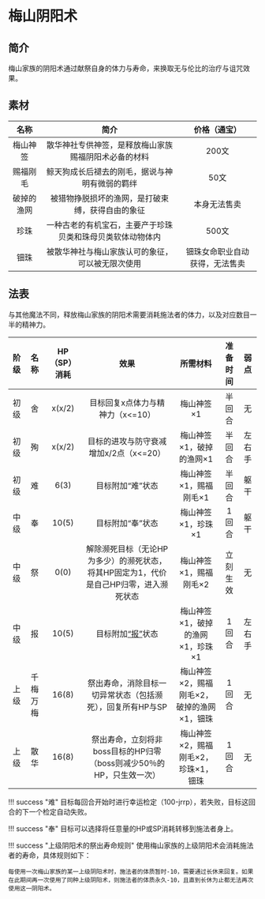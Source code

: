 # 梅山阴阳术

## 简介

梅山家族的阴阳术通过献祭自身的体力与寿命，来换取无与伦比的治疗与诅咒效果。

## 素材

名称|简介|价格（通宝）
:--:|:--:|:--:
梅山神签|散华神社专供神签，是释放梅山家族赐福阴阳术必备的材料|200文
赐福刚毛|鲸天狗成长后褪去的刚毛，据说与神明有微弱的羁绊|50文
破掉的渔网|被猎物挣脱损坏的渔网，是打破束缚，获得自由的象征|本身无法售卖
珍珠|一种古老的有机宝石，主要产于珍珠贝类和珠母贝类软体动物体内|500文
钿珠|被散华神社与梅山家族认可的象征，可以被无限次使用|钿珠女命职业自动获得，无法售卖

## 法表

与其他魔法不同，释放梅山家族的阴阳术需要消耗施法者的体力，以及对应数目一半的精神力。

阶级|名称|HP（SP）消耗|效果|所需材料|准备时间|弱点
:--:|:--:|:--:|:--:|:--:|:--:|:--:
初级|舍|x(x/2)|目标回复x点体力与精神力（x<=10）|梅山神签×1|半回合|无
初级|殉|x(x/2)|目标的进攻与防守衰减增加x/2点（x<=20）|梅山神签×1，破掉的渔网×1|半回合|左右手
初级|难|6(3)|目标附加“难”状态|梅山神签×1，赐福刚毛×1|半回合|躯干
中级|奉|10(5)|目标附加“奉”状态|梅山神签×1，珍珠×1|1回合|躯干
中级|祭|0(0)|解除濒死目标（无论HP为多少）的濒死状态，将其HP固定为1，代价是自己HP归零，进入濒死状态|梅山神签×1，赐福刚毛×2|立刻生效|无
中级|报|10(5)|目标附加<a href="../../../../status/normal/#“报”" target="_blank">“报”</a>状态|梅山神签×1，破掉的渔网×1，珍珠×1|1回合|左右手
上级|千梅万梅|16(8)|祭出寿命，消除目标一切异常状态（包括濒死），回复所有HP与SP|梅山神签×2，赐福刚毛×2，破掉的渔网×1，钿珠|1回合|无
上级|散华|16(8)|祭出寿命，立刻将非boss目标的HP归零（boss则减少50％的HP，只生效一次）|梅山神签×2，赐福刚毛×2，珍珠×1，钿珠|1回合|无

!!! success "难"
    目标每回合开始时进行幸运检定（100-jrrp），若失败，目标这回合的下一个检定自动失败。

!!! success "奉"
    目标可以选择将任意量的HP或SP消耗转移到施法者身上。

!!! success "上级阴阳术的祭出寿命规则"
    使用梅山家族的上级阴阳术会消耗施法者的寿命，具体规则如下：

    每使用一次梅山家族的某一上级阴阳术时，施法者的体质暂时-10，需要通过长休来回复。如果在此期间再一次使用了同种上级阴阳术，则施法者的体质永久-10，且直到长休为止都无法再次使用这一阴阳术。


